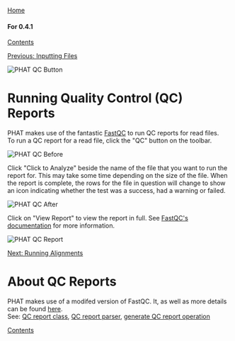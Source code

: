 [Home](https://chgibb.github.io/PHATDocs/)

#### For 0.4.1
[Contents](https://chgibb.github.io/PHATDocs/docs/releases/0.4.1/home)

[Previous: Inputting Files](https://chgibb.github.io/PHATDocs/docs/releases/0.4.1/inputtingFiles)

![PHAT QC Button](https://chgibb.github.io//PHATDocs/docs/releases/0.4.1/QCButton.png)

# Running Quality Control (QC) Reports
PHAT makes use of the fantastic [FastQC](https://www.bioinformatics.babraham.ac.uk/projects/fastqc/) to run QC reports for read files.  
To run a QC report for a read file, click the "QC" button on the toolbar.

![PHAT QC Before](https://chgibb.github.io//PHATDocs/docs/releases/0.4.1/preQC.png)

Click "Click to Analyze" beside the name of the file that you want to run the report for. This may take some time depending on the size of the file. When the report is complete, the rows for the file in question will change to show an icon indicating whether the test was a success, had a warning or failed.

![PHAT QC After](https://chgibb.github.io//PHATDocs/docs/releases/0.4.1/postQC.png)

Click on "View Report" to view the report in full. See [FastQC's documentation](https://www.bioinformatics.babraham.ac.uk/projects/fastqc/Help/) for more information.

![PHAT QC Report](https://chgibb.github.io//PHATDocs/docs/releases/0.4.1/QCReport.png)

[Next: Running Alignments](https://chgibb.github.io/PHATDocs/docs/releases/0.4.1/runningAlignments)

# About QC Reports
PHAT makes use of a modifed version of FastQC. It, as well as more details can be found [here](https://github.com/chgibb/FastQC0.11.5).  
See: [QC report class](https://github.com/chgibb/PHAT/blob/0.4.1/src/req/QCData.ts), [QC report parser](https://github.com/chgibb/PHAT/blob/0.4.1/QCReportSummary.ts), [generate QC report operation](https://github.com/chgibb/PHAT/blob/0.4.1/src/req/operations/GenerateQCReport.ts)


[Contents](https://chgibb.github.io/PHATDocs/docs/releases/0.4.1/home)
